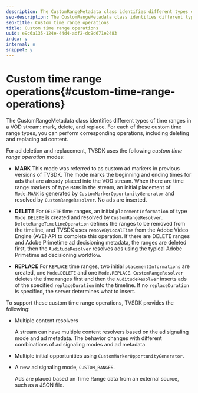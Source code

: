 ```yaml
---
description: The CustomRangeMetadata class identifies different types of time ranges in a VOD stream  mark, delete, and replace. For each of these custom time range types, you can perform corresponding operations, including deleting and replacing ad content.
seo-description: The CustomRangeMetadata class identifies different types of time ranges in a VOD stream  mark, delete, and replace. For each of these custom time range types, you can perform corresponding operations, including deleting and replacing ad content.
seo-title: Custom time range operations
title: Custom time range operations
uuid: e9c6a135-124e-44d4-adf2-dc9d671e2483
index: y
internal: n
snippet: y
---
```


# Custom time range operations{#custom-time-range-operations}

The CustomRangeMetadata class identifies different types of time ranges in a VOD stream: mark, delete, and replace. For each of these custom time range types, you can perform corresponding operations, including deleting and replacing ad content.

<a id="section_1323C0BAC259424C85A6ACFB48FE77EC"></a>

For ad deletion and replacement, TVSDK uses the following *custom time range operation* modes:

* **MARK** This mode was referred to as custom ad markers in previous versions of TVSDK. The mode marks the beginning and ending times for ads that are already placed into the VOD stream. When there are time range markers of type `MARK` in the stream, an initial placement of `Mode.MARK` is generated by `CustomMarkerOpportunityGenerator` and resolved by `CustomRangeResolver`. No ads are inserted. 

* **DELETE** For `DELETE` time ranges, an initial `placementInformation` of type `Mode.DELETE` is created and resolved by `CustomRangeResolver`. `DeleteRangeTimelineOperation` defines the ranges to be removed from the timeline, and TVSDK uses `removeByLocalTime` from the Adobe Video Engine (AVE) API to complete this operation. If there are DELETE ranges and Adobe Primetime ad decisioning metadata, the ranges are deleted first, then the `AuditudeResolver` resolves ads using the typical Adobe Primetime ad decisioning workflow. 

* **REPLACE** For `REPLACE` time ranges, two initial `placementInformations` are created, one `Mode.DELETE` and one `Mode.REPLACE`. `CustomRangeResolver` deletes the time ranges first and then the `AuditudeResolver` inserts ads of the specified `replaceDuration` into the timeline. If no `replaceDuration` is specified, the server determines what to insert.

To support these custom time range operations, TVSDK provides the following:

* Multiple content resolvers

  A stream can have multiple content resolvers based on the ad signaling mode and ad metadata. The behavior changes with different combinations of ad signaling modes and ad metadata. 
* Multiple initial opportunities using `CustomMarkerOpportunityGenerator`. 
* A new ad signaling mode, `CUSTOM_RANGES`.

  Ads are placed based on Time Range data from an external source, such as a JSON file.

